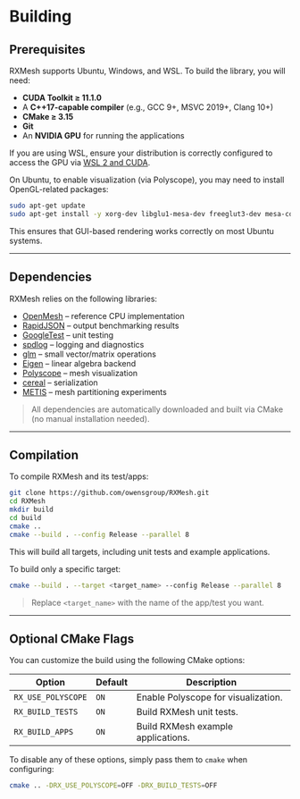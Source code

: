 # **Building**

## **Prerequisites**

RXMesh supports Ubuntu, Windows, and WSL. To build the library, you will need:

- **CUDA Toolkit ≥ 11.1.0**  
- A **C++17-capable compiler** (e.g., GCC 9+, MSVC 2019+, Clang 10+)
- **CMake ≥ 3.15**
- **Git**
- An **NVIDIA GPU** for running the applications

If you are using WSL, ensure your distribution is correctly configured to access the GPU via [WSL 2 and CUDA](https://docs.nvidia.com/cuda/wsl-user-guide/index.html).

On Ubuntu, to enable visualization (via Polyscope), you may need to install OpenGL-related packages:
```bash 
sudo apt-get update
sudo apt-get install -y xorg-dev libglu1-mesa-dev freeglut3-dev mesa-common-dev
```
This ensures that GUI-based rendering works correctly on most Ubuntu systems.

---
## **Dependencies**

RXMesh relies on the following libraries:

- [OpenMesh](https://www.graphics.rwth-aachen.de:9000/OpenMesh/OpenMesh) – reference CPU implementation
- [RapidJSON](https://github.com/Tencent/rapidjson) – output benchmarking results
- [GoogleTest](https://github.com/google/googletest) – unit testing
- [spdlog](https://github.com/gabime/spdlog) – logging and diagnostics
- [glm](https://github.com/g-truc/glm.git) – small vector/matrix operations
- [Eigen](https://gitlab.com/libeigen/eigen) – linear algebra backend
- [Polyscope](https://github.com/nmwsharp/polyscope) – mesh visualization
- [cereal](https://github.com/USCiLab/cereal.git) – serialization
- [METIS](https://github.com/KarypisLab/METIS) – mesh partitioning experiments

> All dependencies are automatically downloaded and built via CMake (no manual installation needed).

---
## **Compilation**

To compile RXMesh and its test/apps:

```bash
git clone https://github.com/owensgroup/RXMesh.git
cd RXMesh
mkdir build
cd build
cmake ..
cmake --build . --config Release --parallel 8
```

This will build all targets, including unit tests and example applications.

To build only a specific target:

```bash
cmake --build . --target <target_name> --config Release --parallel 8
```

> Replace `<target_name>` with the name of the app/test you want.


---
## **Optional CMake Flags**

You can customize the build using the following CMake options:

| Option              | Default | Description                                      |
|---------------------|---------|--------------------------------------------------|
| `RX_USE_POLYSCOPE`  | `ON`    | Enable Polyscope for visualization.             |
| `RX_BUILD_TESTS`    | `ON`    | Build RXMesh unit tests.                        |
| `RX_BUILD_APPS`     | `ON`    | Build RXMesh example applications.              |

To disable any of these options, simply pass them to `cmake` when configuring:

```bash
cmake .. -DRX_USE_POLYSCOPE=OFF -DRX_BUILD_TESTS=OFF
```